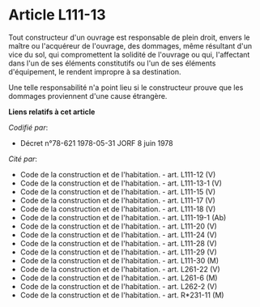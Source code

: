 # Article L111-13

Tout constructeur d'un ouvrage est responsable de plein droit, envers le maître ou l'acquéreur de l'ouvrage, des dommages,
même résultant d'un vice du sol, qui compromettent la solidité de l'ouvrage ou qui, l'affectant dans l'un de ses éléments
constitutifs ou l'un de ses éléments d'équipement, le rendent impropre à sa destination.

Une telle responsabilité n'a point lieu si le constructeur prouve que les dommages proviennent d'une cause étrangère.

**Liens relatifs à cet article**

_Codifié par_:

  - Décret n°78-621 1978-05-31 JORF 8 juin 1978

_Cité par_:

  - Code de la construction et de l'habitation. - art. L111-12 (V)
  - Code de la construction et de l'habitation. - art. L111-13-1 (V)
  - Code de la construction et de l'habitation. - art. L111-15 (V)
  - Code de la construction et de l'habitation. - art. L111-17 (V)
  - Code de la construction et de l'habitation. - art. L111-18 (V)
  - Code de la construction et de l'habitation. - art. L111-19-1 (Ab)
  - Code de la construction et de l'habitation. - art. L111-20 (V)
  - Code de la construction et de l'habitation. - art. L111-24 (V)
  - Code de la construction et de l'habitation. - art. L111-28 (V)
  - Code de la construction et de l'habitation. - art. L111-29 (V)
  - Code de la construction et de l'habitation. - art. L111-30 (M)
  - Code de la construction et de l'habitation. - art. L261-22 (V)
  - Code de la construction et de l'habitation. - art. L261-6 (M)
  - Code de la construction et de l'habitation. - art. L262-2 (V)
  - Code de la construction et de l'habitation. - art. R*231-11 (M)
